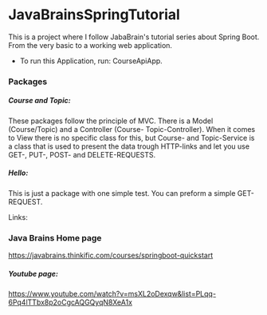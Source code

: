 
# JavaBrainsSpringTutorial #

This is a project where I follow JabaBrain's tutorial series about Spring Boot. From the very basic to a working web application.


- To run this Application, run: CourseApiApp.

### Packages ###



##### Course and Topic: #####

These packages follow the principle of MVC. There is a Model (Course/Topic)
and a Controller (Course- Topic-Controller). When it comes to View there is
no specific class for this, but Course- and Topic-Service is a class that is
used to present the data trough HTTP-links and let you use GET-,
PUT-, POST- and DELETE-REQUESTS.

##### Hello: #####
This is just a package with one simple test. You can preform a simple GET-REQUEST.

Links:

### Java Brains Home page ###
https://javabrains.thinkific.com/courses/springboot-quickstart

##### Youtube page: #####
https://www.youtube.com/watch?v=msXL2oDexqw&list=PLqq-6Pq4lTTbx8p2oCgcAQGQyqN8XeA1x
